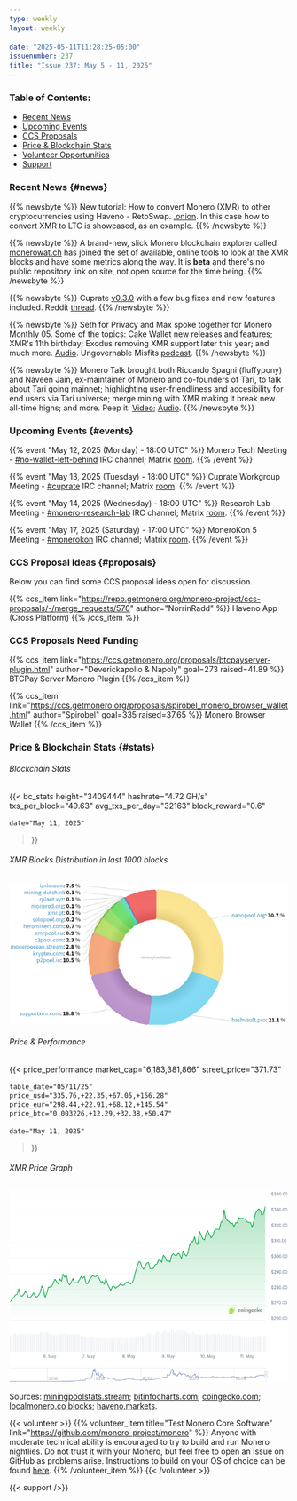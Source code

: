 ```yaml
---
type: weekly
layout: weekly

date: "2025-05-11T11:28:25-05:00"
issuenumber: 237
title: "Issue 237: May 5 - 11, 2025"
---
```


### Table of Contents:

- [Recent News](#news)
- [Upcoming Events](#events)
- [CCS Proposals](#proposals)
- [Price & Blockchain Stats](#stats)
- [Volunteer Opportunities](#volunteer)
- [Support](#support)

### Recent News {#news}

{{% newsbyte %}}
New tutorial: How to convert Monero (XMR) to other cryptocurrencies using Haveno - RetoSwap. [.onion](http://blog.nowherejezfoltodf4jiyl6r56jnzintap5vyjlia7fkirfsnfizflqd.onion/opsec/haveno-crypto/index.html). In this case how to convert XMR to LTC is showcased, as an example.
{{% /newsbyte %}}

{{% newsbyte %}}
A brand-new, slick Monero blockchain explorer called [monerowat.ch](https://monerowat.ch/) has joined the set of available, online tools to look at the XMR blocks and have some metrics along the way. It is **beta** and there's no public repository link on site, not open source for the time being.
{{% /newsbyte %}}

{{% newsbyte %}}
Cuprate [v0.3.0](https://github.com/Cuprate/cuprate/releases/tag/cuprated-0.0.3) with a few bug fixes and new features included. Reddit [thread](https://redlib.zaggy.nl/r/Monero/comments/1khbfm2/cuprate_v003_released).
{{% /newsbyte %}}

{{% newsbyte %}}
Seth for Privacy and Max spoke together for Monero Monthly 05. Some of the topics: Cake Wallet new releases and features; XMR's 11th birthday; Exodus removing XMR support later this year; and much more. [Audio](https://serve.podhome.fm/episodepage/ugmf/stolen-funds-shutdowns-monero-monthly-05). Ungovernable Misfits [podcast](https://www.ungovernablemisfits.com/).
{{% /newsbyte %}}

{{% newsbyte %}}
Monero Talk brought both Riccardo Spagni (fluffypony) and Naveen Jain, ex-maintainer of Monero and co-founders of Tari, to talk about Tari going mainnet; highlighting user-friendliness and accesibility for end users via Tari universe; merge mining with XMR making it break new all-time highs; and more. Peep it: [Video](https://nyc1.iv.ggtyler.dev/watch?v=E1nc3b5c7NE); [Audio](https://www.monerotalk.live/monerotalk-350).
{{% /newsbyte %}}

### Upcoming Events {#events}

{{% event "May 12, 2025 (Monday) - 18:00 UTC" %}}
Monero Tech Meeting - [#no-wallet-left-behind](irc://irc.libera.chat/#no-wallet-left-behind) IRC channel; Matrix [room](https://matrix.to/#/#no-wallet-left-behind:monero.social).
{{% /event %}}

{{% event "May 13, 2025 (Tuesday) - 18:00 UTC" %}}
Cuprate Workgroup Meeting - [#cuprate](irc://irc.libera.chat/#cuprate) IRC channel; Matrix [room](https://matrix.to/#/#cuprate:monero.social).
{{% /event %}}

{{% event "May 14, 2025 (Wednesday) - 18:00 UTC" %}}
Research Lab Meeting - [#monero-research-lab](irc://irc.libera.chat/#monero-research-lab) IRC channel; Matrix [room](https://matrix.to/#/#monero-research-lab:monero.social).
{{% /event %}}

{{% event "May 17, 2025 (Saturday) - 17:00 UTC" %}}
MoneroKon 5 Meeting - [#monerokon](irc://irc.libera.chat/#monerokon) IRC channel; Matrix [room](https://matrix.to/#/#monerokon:matrix.org).
{{% /event %}}

### CCS Proposal Ideas {#proposals}

Below you can find some CCS proposal ideas open for discussion.

{{% ccs_item link="https://repo.getmonero.org/monero-project/ccs-proposals/-/merge_requests/570" author="NorrinRadd" %}}
Haveno App (Cross Platform)
{{% /ccs_item %}}

### CCS Proposals Need Funding

{{% ccs_item link="https://ccs.getmonero.org/proposals/btcpayserver-plugin.html" author="Deverickapollo & Napoly" goal=273 raised=41.89 %}}
BTCPay Server Monero Plugin
{{% /ccs_item %}}

{{% ccs_item link="https://ccs.getmonero.org/proposals/spirobel_monero_browser_wallet.html" author="Spirobel" goal=335 raised=37.65 %}}
Monero Browser Wallet
{{% /ccs_item %}}

### Price & Blockchain Stats {#stats}

###### Blockchain Stats

{{< bc_stats
	height="3409444"
	hashrate="4.72 GH/s"
	txs_per_block="49.63"
	avg_txs_per_day="32163"
	block_reward="0.6"

	date="May 11, 2025"
>}}

###### XMR Blocks Distribution in last 1000 blocks

![Hashrate Pool Distribution Pie Chart](./hash.png)

###### Price & Performance

{{< price_performance
	market_cap="6,183,381,866"
	street_price="371.73"

	table_date="05/11/25"
	price_usd="335.76,+22.35,+67.05,+156.28"
	price_eur="298.44,+22.91,+68.12,+145.54"
	price_btc="0.003226,+12.29,+32.38,+50.47"

	date="May 11, 2025"
>}}

###### XMR Price Graph

![XMR Price Graph](./price.png)

Sources: [miningpoolstats.stream](https://miningpoolstats.stream/monero); [bitinfocharts.com](https://bitinfocharts.com/monero/); [coingecko.com](https://www.coingecko.com/en/coins/monero); [localmonero.co blocks](https://localmonero.co/blocks); [haveno.markets](https://haveno.markets/).

{{< volunteer >}}
{{% volunteer_item title="Test Monero Core Software" link="https://github.com/monero-project/monero" %}}
Anyone with moderate technical ability is encouraged to try to build and run Monero nightlies. Do not trust it with your Monero, but feel free to open an Issue on GitHub as problems arise. Instructions to build on your OS of choice can be found [here](https://github.com/monero-project/monero#compiling-monero-from-source). 
{{% /volunteer_item %}}
{{< /volunteer >}}

{{< support />}}
